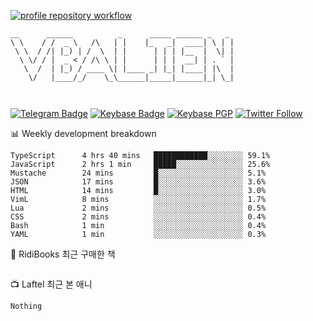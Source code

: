 [![profile repository workflow](https://github.com/vbalien/vbalien/actions/workflows/push.yml/badge.svg)](https://github.com/vbalien/vbalien/actions/workflows/push.yml)
```
__      ______          _      _____ ______ _   _ 
\ \    / /  _ \   /\   | |    |_   _|  ____| \ | |
 \ \  / /| |_) | /  \  | |      | | | |__  |  \| |
  \ \/ / |  _ < / /\ \ | |      | | |  __| | . ` |
   \  /  | |_) / ____ \| |____ _| |_| |____| |\  |
    \/   |____/_/    \_\______|_____|______|_| \_|
                                                  
                                                  
```
[![Telegram Badge](https://img.shields.io/badge/-Telegram-2CA5E0?logo=telegram)](https://t.me/vbalien)
[![Keybase Badge](https://img.shields.io/badge/-Keybase-33A0FF?logo=keybase&logoColor=white)](https://keybase.io/vbalien)
[![Keybase PGP](https://img.shields.io/keybase/pgp/vbalien)](http://sks.pod02.fleetstreetops.com/pks/lookup?search=0xE98CF73DE1E36F7D1B8A383AFD987F8DBE513071&fingerprint=on&op=index)
[![Twitter Follow](https://img.shields.io/twitter/follow/_elnyan)](https://twitter.com/_elnyan)

📊 Weekly development breakdown
```
TypeScript      4 hrs 40 mins   ████████████░░░░░░░░ 59.1%
JavaScript      2 hrs 1 min     █████░░░░░░░░░░░░░░░ 25.6%
Mustache        24 mins         █░░░░░░░░░░░░░░░░░░░ 5.1%
JSON            17 mins         █░░░░░░░░░░░░░░░░░░░ 3.6%
HTML            14 mins         █░░░░░░░░░░░░░░░░░░░ 3.0%
VimL            8 mins          ░░░░░░░░░░░░░░░░░░░░ 1.7%
Lua             2 mins          ░░░░░░░░░░░░░░░░░░░░ 0.5%
CSS             2 mins          ░░░░░░░░░░░░░░░░░░░░ 0.4%
Bash            1 min           ░░░░░░░░░░░░░░░░░░░░ 0.4%
YAML            1 min           ░░░░░░░░░░░░░░░░░░░░ 0.3%
```
📖 RidiBooks 최근 구매한 책
```
```
📺 Laftel 최근 본 애니
```
Nothing
```
